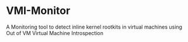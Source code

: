 # VMI-Monitor
A Monitoring tool to detect inline kernel rootkits in virtual machines using Out of VM Virtual Machine Introspection
